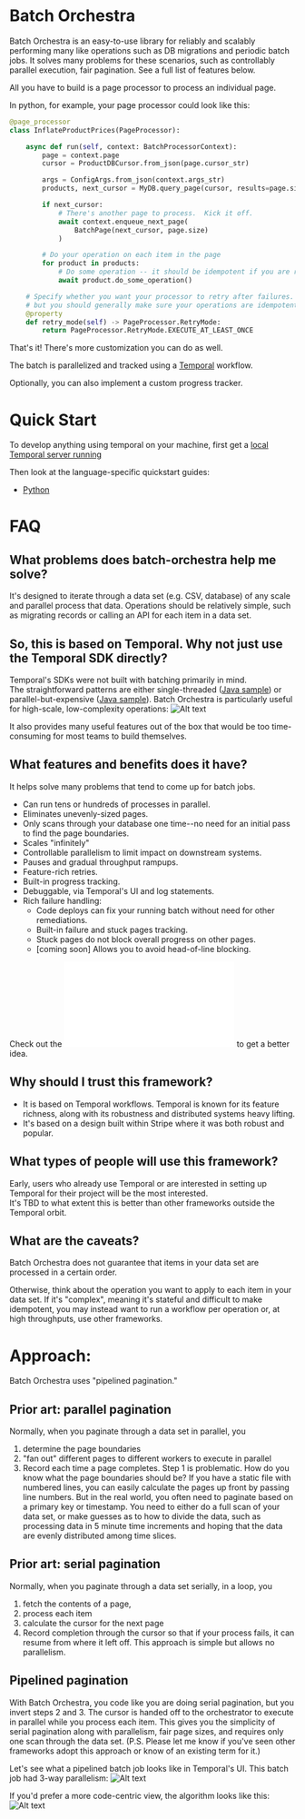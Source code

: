 # Batch Orchestra

Batch Orchestra is an easy-to-use library for reliably and scalably performing many like operations such as DB migrations and periodic batch jobs.
It solves many problems for these scenarios, such as controllably parallel execution, fair pagination.  See a full list of features below.

All you have to build is a page processor to process an individual page.

In python, for example, your page processor could look like this:
```python
@page_processor
class InflateProductPrices(PageProcessor):

    async def run(self, context: BatchProcessorContext):
        page = context.page
        cursor = ProductDBCursor.from_json(page.cursor_str)

        args = ConfigArgs.from_json(context.args_str)
        products, next_cursor = MyDB.query_page(cursor, results=page.size)

        if next_cursor:
            # There's another page to process.  Kick it off.
            await context.enqueue_next_page(
                BatchPage(next_cursor, page.size)
            )

        # Do your operation on each item in the page
        for product in products:
            # Do some operation -- it should be idempotent if you are retrying
            await product.do_some_operation()

    # Specify whether you want your processor to retry after failures.  Retries are recommended,
    # but you should generally make sure your operations are idempotent.
    @property
    def retry_mode(self) -> PageProcessor.RetryMode:
        return PageProcessor.RetryMode.EXECUTE_AT_LEAST_ONCE
```

That's it!  There's more customization you can do as well.

The batch is parallelized and tracked using a [Temporal](https://temporal.io) workflow.

Optionally, you can also implement a custom progress tracker.

# Quick Start

To develop anything using temporal on your machine, first get a [local Temporal server running](https://docs.temporal.io/application-development/foundations#run-a-development-cluster)

Then look at the language-specific quickstart guides:

* [Python](./python/README.md)

# FAQ
## What problems does batch-orchestra help me solve?
It's designed to iterate through a data set (e.g. CSV, database) of any scale and parallel process that data.
Operations should be relatively simple, such as migrating records or calling an API for each item in a data set.

## So, this is based on Temporal.  Why not just use the Temporal SDK directly?
Temporal's SDKs were not built with batching primarily in mind.  
The straightforward patterns are either single-threaded ([Java sample](https://github.com/search?q=repo%3Atemporalio%2Fsamples-java%20HeartbeatingActivityBatchWorkflowImpl&type=code)) or parallel-but-expensive ([Java sample](https://github.com/search?q=repo%3Atemporalio%2Fsamples-java%20IteratorBatchWorkflowImpl&type=code)).
Batch Orchestra is particularly useful for high-scale, low-complexity operations:
![Alt text](batch-orchestra-scale.png "Scale Diagram")

It also provides many useful features out of the box that would be too time-consuming for most teams to build themselves.

## What features and benefits does it have?
It helps solve many problems that tend to come up for batch jobs.
* Can run tens or hundreds of processes in parallel.
* Eliminates unevenly-sized pages.
* Only scans through your database one time--no need for an initial pass to find the page boundaries.
* Scales "infinitely"
* Controllable parallelism to limit impact on downstream systems.
* Pauses and gradual throughput rampups.
* Feature-rich retries.
* Built-in progress tracking.
* Debuggable, via Temporal's UI and log statements.
* Rich failure handling:
  * Code deploys can fix your running batch without need for other remediations.
  * Built-in failure and stuck pages tracking.
  * Stuck pages do not block overall progress on other pages.
  * [coming soon] Allows you to avoid head-of-line blocking.

Check out the ![samples](./python/samples/README.md) to get a better idea.

## Why should I trust this framework?
* It is based on Temporal workflows.  Temporal is known for its feature richness, along with its robustness and distributed systems heavy lifting.
* It's based on a design built within Stripe where it was both robust and popular.

## What types of people will use this framework?
Early, users who already use Temporal or are interested in setting up Temporal for their project will be the most interested.  
It's TBD to what extent this is better than other frameworks outside the Temporal orbit.

## What are the caveats?
Batch Orchestra does not guarantee that items in your data set are processed in a certain order.

Otherwise, think about the operation you want to apply to each item in your data set.
If it's "complex", meaning it's stateful and difficult to make idempotent, you may instead want to run a workflow per operation or, at high throughputs, use other frameworks.

# Approach:
Batch Orchestra uses "pipelined pagination."

## Prior art: parallel pagination
Normally, when you paginate through a data set in parallel, you 
1. determine the page boundaries
2. "fan out" different pages to different workers to execute in parallel
3. Record each time a page completes.
Step 1 is problematic.  How do you know what the page boundaries should be?  If you have a static file with numbered lines, you can easily calculate the pages up front by passing line numbers.  But in the real world, you often need to paginate based on a primary key or timestamp.  You need to either do a full scan of your data set, or make guesses as to how to divide the data, such as processing data in 5 minute time increments and hoping that the data are evenly distributed among time slices.

## Prior art: serial pagination
Normally, when you paginate through a data set serially, in a loop, you 
1. fetch the contents of a page, 
2. process each item
3. calculate the cursor for the next page
4. Record completion through the cursor so that if your process fails, it can resume from where it left off.
This approach is simple but allows no parallelism.

## Pipelined pagination
With Batch Orchestra, you code like you are doing serial pagination, but you invert steps 2 and 3.  The cursor is handed off to the orchestrator to execute in parallel while you process each item.
This gives you the simplicity of serial pagination along with parallelism, fair page sizes, and requires only one scan through the data set.
(P.S. Please let me know if you've seen other frameworks adopt this approach or know of an existing term for it.)

Let's see what a pipelined batch job looks like in Temporal's UI.  This batch job had 3-way parallelism:
![Alt text](pipelined_pagination.png "Pipelined Pagination in Temporal UI")

If you'd prefer a more code-centric view, the algorithm looks like this:
![Alt text](architecture_diagram.png "Architecture Diagram") 


